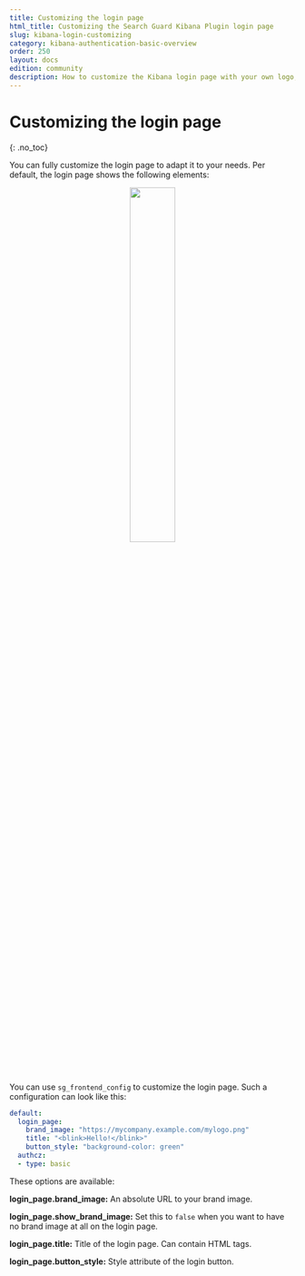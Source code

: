 ```yaml
---
title: Customizing the login page
html_title: Customizing the Search Guard Kibana Plugin login page
slug: kibana-login-customizing
category: kibana-authentication-basic-overview
order: 250
layout: docs
edition: community
description: How to customize the Kibana login page with your own logo, corporate identity and messages.
---
```

<!---
Copyright 2020 floragunn GmbH
-->

# Customizing the login page
{: .no_toc}

You can fully customize the login page to adapt it to your needs. Per default, the login page shows the following elements:

<p align="center">
<img src="
kibana_customize_login.jpg" style="width: 40%" class="md_image"/>
</p>

You can use `sg_frontend_config` to customize the login page. Such a configuration can look like this:

```yaml
default:
  login_page:
    brand_image: "https://mycompany.example.com/mylogo.png"
    title: "<blink>Hello!</blink>"
    button_style: "background-color: green"
  authcz:
  - type: basic
```

These options are available:

**login_page.brand_image:** An absolute URL to your brand image.

**login_page.show_brand_image:** Set this to `false` when you want to have no brand image at all on the login page.

**login_page.title:** Title of the login page. Can contain HTML tags.

**login_page.button_style:** Style attribute of the login button.
